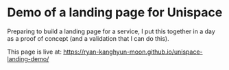 # Demo of a landing page for Unispace

Preparing to build a landing page for a service, I put this together in a day as a proof of concept (and a validation that I can do this). 

This page is live at: https://ryan-kanghyun-moon.github.io/unispace-landing-demo/

